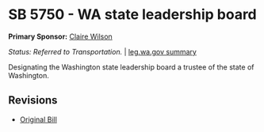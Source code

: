 # SB 5750 - WA state leadership board
**Primary Sponsor:** [Claire Wilson](/person/leg/wilson_cl.md)

*Status: Referred to Transportation.* | [leg.wa.gov summary](https://app.leg.wa.gov/billsummary?BillNumber=5750&Year=2021)

Designating the Washington state leadership board a trustee of the state of Washington.

## Revisions
* [Original Bill](1/)